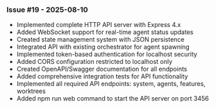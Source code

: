 ### Issue #19 - 2025-08-10
- Implemented complete HTTP API server with Express 4.x
- Added WebSocket support for real-time agent status updates
- Created state management system with JSON persistence
- Integrated API with existing orchestrator for agent spawning
- Implemented token-based authentication for localhost security
- Added CORS configuration restricted to localhost only
- Created OpenAPI/Swagger documentation for all endpoints
- Added comprehensive integration tests for API functionality
- Implemented all required API endpoints: system, agents, features, worktrees
- Added npm run web command to start the API server on port 3456

